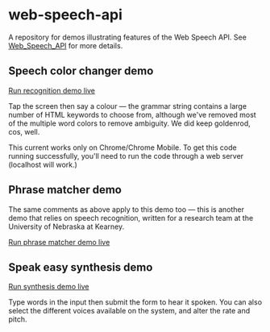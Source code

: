 # web-speech-api
A repository for demos illustrating features of the Web Speech API. See [Web_Speech_API](https://developer.mozilla.org/en-US/docs/Web/API/Web_Speech_API) for more details.

## Speech color changer demo
[Run recognition demo live](https://mdn.github.io/web-speech-api/speech-color-changer/)

Tap the screen then say a colour — the grammar string contains a large number of HTML keywords to choose from, although we've removed most of the multiple word colors to remove ambiguity. We did keep goldenrod, cos, well.

This current works only on Chrome/Chrome Mobile. To get this code running successfully, you'll need to run the code through a web server (localhost will work.)

## Phrase matcher demo
The same comments as above apply to this demo too — this is another demo that relies on speech recognition, written for a research team at the University of Nebraska at Kearney.

[Run phrase matcher demo live](https://mdn.github.io/web-speech-api/phrase-matcher/)

## Speak easy synthesis demo
[Run synthesis demo live](https://mdn.github.io/web-speech-api/speak-easy-synthesis/)

Type words in the input then submit the form to hear it spoken. You can also select the different voices available on the system, and alter the rate and pitch.
